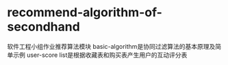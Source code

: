 # recommend-algorithm-of-secondhand
软件工程小组作业推荐算法模块
basic-algorithm是协同过滤算法的基本原理及简单示例
user-score list是根据收藏表和购买表产生用户的互动评分表
